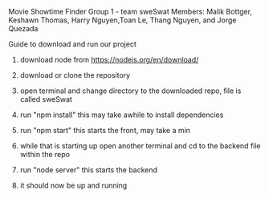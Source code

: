 Movie Showtime Finder
Group 1 - team sweSwat
Members: Malik Bottger, Keshawn Thomas, Harry Nguyen,Toan Le, Thang Nguyen, and Jorge Quezada

Guide to download and run our project
1. download node from https://nodejs.org/en/download/
2. download or clone the repository
3. open terminal and change directory to the downloaded repo, file is called sweSwat
4. run "npm install" this may take awhile to install dependencies
5. run "npm start" this starts the front, may take a min

6. while that is starting up open another terminal and cd to the backend file within the repo
7. run "node server" this starts the backend

8. it should now be up and running





